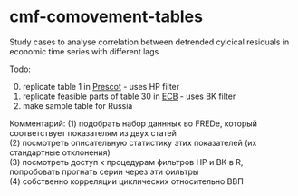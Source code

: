 # cmf-comovement-tables
Study cases to analyse correlation between detrended cylcical residuals in economic time series with different lags

Todo:

0. replicate table 1 in [Prescot](https://github.com/epogrebnyak/cmf-comovement-tables/blob/master/pres86.pdf) - uses HP filter
0. replicate feasible parts of table 30 in [ECB](https://github.com/epogrebnyak/cmf-comovement-tables/blob/master/ecbwp095.pdf) - uses BK filter
0. make sample table for Russia

Комментарий:
(1) подобрать набор даннных во FREDe, который соответствует показателям из двух статей  
(2) посмотреть описательную статистику этих показателей (их стандартные отклонения)  
(3) посмотреть доступ к процедурам фильтров HP и BK в R, попробовать прогнать серии через эти фильтры  
(4) собственно корреляции циклических относительно ВВП
